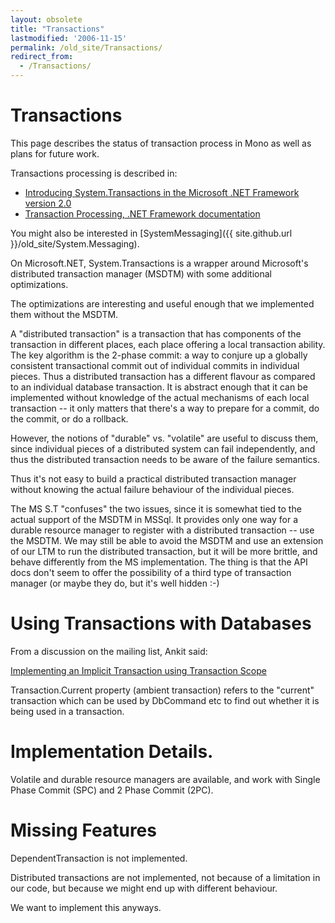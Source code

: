 ```yaml
---
layout: obsolete
title: "Transactions"
lastmodified: '2006-11-15'
permalink: /old_site/Transactions/
redirect_from:
  - /Transactions/
---
```


Transactions
============

This page describes the status of transaction process in Mono as well as plans for future work.

Transactions processing is described in:

-   [Introducing System.Transactions in the Microsoft .NET Framework version 2.0](http://www.microsoft.com/downloads/details.aspx?FamilyID=AAC3D722-444C-4E27-8B2E-C6157ED16B15&displaylang=en)
-   [Transaction Processing, .NET Framework documentation](http://msdn2.microsoft.com/en-us/library/w97s6fw4(en-US,VS.80).aspx)

You might also be interested in [SystemMessaging]({{ site.github.url }}/old_site/System.Messaging).

On Microsoft.NET, System.Transactions is a wrapper around Microsoft's distributed transaction manager (MSDTM) with some additional optimizations.

The optimizations are interesting and useful enough that we implemented them without the MSDTM.

A "distributed transaction" is a transaction that has components of the transaction in different places, each place offering a local transaction ability. The key algorithm is the 2-phase commit: a way to conjure up a globally consistent transactional commit out of individual commits in individual pieces. Thus a distributed transaction has a different flavour as compared to an individual database transaction. It is abstract enough that it can be implemented without knowledge of the actual mechanisms of each local transaction -- it only matters that there's a way to prepare for a commit, do the commit, or do a rollback.

However, the notions of "durable" vs. "volatile" are useful to discuss them, since individual pieces of a distributed system can fail independently, and thus the distributed transaction needs to be aware of the failure semantics.

Thus it's not easy to build a practical distributed transaction manager without knowing the actual failure behaviour of the individual pieces.

The MS S.T "confuses" the two issues, since it is somewhat tied to the actual support of the MSDTM in MSSql. It provides only one way for a durable resource manager to register with a distributed transaction -- use the MSDTM. We may still be able to avoid the MSDTM and use an extension of our LTM to run the distributed transaction, but it will be more brittle, and behave differently from the MS implementation. The thing is that the API docs don't seem to offer the possibility of a third type of transaction manager (or maybe they do, but it's well hidden :-)

Using Transactions with Databases
=================================

From a discussion on the mailing list, Ankit said:

[Implementing an Implicit Transaction using Transaction Scope](http://msdn2.microsoft.com/en-us/library/ms172152.aspx)

Transaction.Current property (ambient transaction) refers to the "current" transaction which can be used by DbCommand etc to find out whether it is being used in a transaction.

Implementation Details.
=======================

Volatile and durable resource managers are available, and work with Single Phase Commit (SPC) and 2 Phase Commit (2PC).

Missing Features
================

DependentTransaction is not implemented.

Distributed transactions are not implemented, not because of a limitation in our code, but because we might end up with different behaviour.

We want to implement this anyways.

